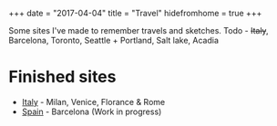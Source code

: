 +++
date = "2017-04-04"
title = "Travel"
hidefromhome = true
+++

Some sites I've made to remember travels and sketches.
Todo - ~~Italy~~, Barcelona, Toronto, Seattle + Portland, Salt lake, Acadia


<h1>Finished sites</h1>
<ul class="posts">
	<li><a href="/travel-minisites/italy/">Italy</a> - Milan, Venice, Florance & Rome</li>
	<li><a href="/travel-minisites/spain/">Spain</a> - Barcelona (Work in progress)</li>
</ul>
